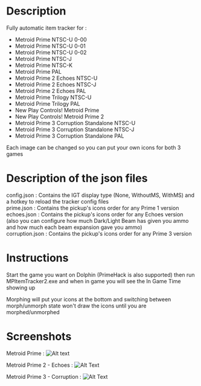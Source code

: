 # Description
Fully automatic item tracker for :
- Metroid Prime NTSC-U 0-00
- Metroid Prime NTSC-U 0-01
- Metroid Prime NTSC-U 0-02
- Metroid Prime NTSC-J
- Metroid Prime NTSC-K
- Metroid Prime PAL
- Metroid Prime 2 Echoes NTSC-U
- Metroid Prime 2 Echoes NTSC-J
- Metroid Prime 2 Echoes PAL
- Metroid Prime Trilogy NTSC-U
- Metroid Prime Trilogy PAL
- New Play Controls! Metroid Prime
- New Play Controls! Metroid Prime 2
- Metroid Prime 3 Corruption Standalone NTSC-U
- Metroid Prime 3 Corruption Standalone NTSC-J
- Metroid Prime 3 Corruption Standalone PAL

Each image can be changed so you can put your own icons for both 3 games

# Description of the json files

config.json : Contains the IGT display type (None, WithoutMS, WithMS) and a hotkey to reload the tracker config files<br>
prime.json : Contains the pickup's icons order for any Prime 1 version<br>
echoes.json : Contains the pickup's icons order for any Echoes version (also you can configure how much Dark/Light Beam has given you ammo and how much each beam expansion gave you ammo)<br>
corruption.json : Contains the pickup's icons order for any Prime 3 version

# Instructions

Start the game you want on Dolphin (PrimeHack is also supported) then run MPItemTracker2.exe and when in game you will see the In Game Time showing up

Morphing will put your icons at the bottom and switching between morph/unmorph state won't draw the icons until you are morphed/unmorphed

# Screenshots
Metroid Prime :
![Alt text](https://i.imgur.com/rQtTMxg.png "Metroid Prime")

Metroid Prime 2 - Echoes :
![Alt Text](https://i.imgur.com/vrFUzVd.png "Metroid Prime 2 - Echoes")

Metroid Prime 3 - Corruption :
![Alt Text](https://i.imgur.com/XQcJ851.png "Metroid Prime 3 - Corruption")
